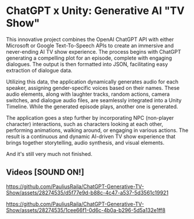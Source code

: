 # ChatGPT x Unity: Generative AI "TV Show"
This innovative project combines the OpenAI ChatGPT API with either Microsoft or Google Text-To-Speech APIs to create an immersive and never-ending AI TV show experience. The process begins with ChatGPT generating a compelling plot for an episode, complete with engaging dialogues. The output is then formatted into JSON, facilitating easy extraction of dialogue data.

Utilizing this data, the application dynamically generates audio for each speaker, assigning gender-specific voices based on their names. These audio elements, along with laughter tracks, random actions, camera switches, and dialogue audio files, are seamlessly integrated into a Unity Timeline. While the generated episode plays, another one is generated.

The application goes a step further by incorporating NPC (non-player character) interactions, such as characters looking at each other, performing animations, walking around, or engaging in various actions. The result is a continuous and dynamic AI-driven TV show experience that brings together storytelling, audio synthesis, and visual elements.

And it's still very much not finished.

## Videos [SOUND ON!]

https://github.com/PauliusRaila/ChatGPT-Generative-TV-Show/assets/28274535/d5f77e9d-b88c-4c47-a537-5d3561c19921

https://github.com/PauliusRaila/ChatGPT-Generative-TV-Show/assets/28274535/1cee66f1-0d6c-4b0a-b296-5d5a132e1ff8








